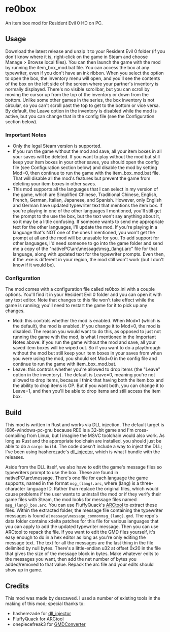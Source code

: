 # re0box
An item box mod for Resident Evil 0 HD on PC.

## Usage
Download the latest release and unzip it to your Resident Evil 0 folder (if you don't know where it is, right-click on
the game in Steam and choose Manage > Browse local files). You can then launch the game with the mod by running the
item_box_mod.bat file. You can access the box at any typewriter, even if you don't have an ink ribbon. When you select
the option to open the box, the inventory menu will open, and you'll see the contents of the box on the left side of
the screen where your partner's inventory is normally displayed. There's no visible scrollbar, but you can scroll by
moving the cursor up from the top of the inventory or down from the bottom. Unlike some other games in the series, the
box inventory is not circular, so you can't scroll past the top to get to the bottom or vice versa. By default, the
Leave option in the inventory is disabled while the mod is active, but you can change that in the config file (see the
Configuration section below).

### Important Notes
- Only the legal Steam version is supported.
- If you run the game without the mod and save, all your item boxes in all your saves will be deleted. If you want to
  play without the mod but still keep your item boxes in your other saves, you should open the config file (see
  Configuration section below) and disable the mod by setting Mod=0, then continue to run the game with the
  item_box_mod.bat file. That will disable all the mod's features but prevent the game from deleting your item boxes in
  other saves.
- This mod supports all the languages that I can select in my version of the game, which are Simplified Chinese,
  Traditional Chinese, English, French, German, Italian, Japanese, and Spanish. However, only English and German have
  updated typewriter text that mentions the item box. If you're playing in one of the other languages I mentioned,
  you'll still get the prompt to the use the box, but the text won't say anything about it, so it may be a little
  confusing. If someone wants to send me appropriate text for the other languages, I'll update the mod. If you're
  playing in a language that's NOT one of the ones I mentioned, you won't get the prompt at all and the mod will be
  unusable for you. To add support for other languages, I'd need someone to go into the game folder and send me a copy
  of the "nativePC\arc\message\msg_(lang).arc" file for that language, along with updated text for the typewriter
  prompts. Even then, if the .exe is different in your region, the mod still won't work (but I don't know if it would
  be).

### Configuration
The mod comes with a configuration file called re0box.ini with a couple options. You'll find it in your Resident Evil 0
folder and you can open it with any text editor. Note that changes to this file won't take effect while the game is
running; you'll need to restart the game for it to pick up any changes.
- Mod: this controls whether the mod is enabled. When Mod=1 (which is the default), the mod is enabled. If you change it
  to Mod=0, the mod is disabled. The reason you would want to do this, as opposed to just not running the game with the
  mod, is what I mentioned in the Important Notes above: if you run the game without the mod and save, all your saved
  item boxes will be wiped out. So if you want to do a playthrough without the mod but still keep your item boxes in
  your saves from when you were using the mod, you should set Mod=0 in the config file and continue to run the game with
  item_box_mod.bat.
- Leave: this controls whether you're allowed to drop items (the "Leave" option in the inventory). The default is
  Leave=0, meaning you're not allowed to drop items, because I think that having both the item box and the ability to
  drop items is OP. But if you want both, you can change it to Leave=1, and then you'll be able to drop items and still
  access the item box.

## Build
This mod is written in Rust and works via DLL injection. The default target is i686-windows-pc-gnu because RE0 is a
32-bit game and I'm cross-compiling from Linux, but I imagine the MSVC toolchain would also work. As long as Rust and
the appropriate toolchain are installed, you should just be able to do a `cargo build`. The code doesn't include a way
to inject the DLL; I've been using hasherezade's [dll_injector](https://github.com/hasherezade/dll_injector), which is
what I bundle with the releases.

Aside from the DLL itself, we also have to edit the game's message files so typewriters prompt to use the box. These are
found in nativePC\arc\message. There's one file for each language the game supports, named in the format
`msg_(lang).arc`, where (lang) is a three-character language ID. Rather than replace the original files, which would
cause problems if the user wants to uninstall the mod or if they verify their game files with Steam, the mod looks for
message files named `msg_(lang)_box.arc`. You can use FluffyQuack's
[ARCtool](https://residentevilmodding.boards.net/thread/481/) to extract these files. Within the extracted folder,
the message file containing the typewriter messages is found at `message\message_commonmsg_(lang).gmd`. The repo's data
folder contains xdelta patches for this file for various languages that you can apply to add the updated typewriter
message. Then you can use ARCtool to repack the file. If you want to edit the GMD files yourself, it's easy enough to do
in a hex editor as long as you're only editing the message text. The text for all the messages are the last thing in the
file delimited by null bytes. There's a little-endian u32 at offset 0x20 in the file that gives the size of the message
block in bytes. Make whatever edits to the messages you want, then add the net number of bytes you added/removed to that
value. Repack the arc file and your edits should show up in game.

## Credits
This mod was made by descawed. I used a number of existing tools in the making of this mod; special thanks to:
- hasherezade for [dll_injector](https://github.com/hasherezade/dll_injector)
- FluffyQuack for [ARCtool](https://residentevilmodding.boards.net/thread/481/)
- onepiecefreak3 for [GMDConverter](https://github.com/onepiecefreak3/GMDConverter)
